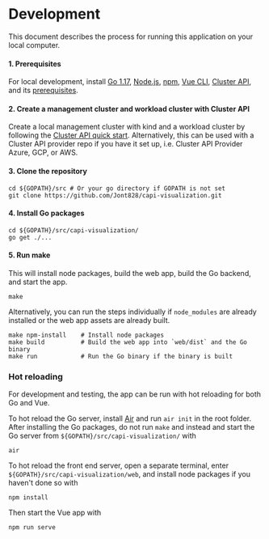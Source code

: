 # Development

This document describes the process for running this application on your local computer.

#### 1. Prerequisites

For local development, install [Go 1.17](https://go.dev/doc/install), [Node.js](https://nodejs.org/en/), [npm](https://www.npmjs.com/), [Vue CLI](https://cli.vuejs.org/guide/installation.html), [Cluster API](https://github.com/kubernetes-sigs/cluster-api), and its [prerequisites](https://cluster-api.sigs.k8s.io/user/quick-start.html#common-prerequisites).

#### 2. Create a management cluster and workload cluster with Cluster API

Create a local management cluster with kind and a workload cluster by following the [Cluster API quick start](https://cluster-api.sigs.k8s.io/user/quick-start.html). Alternatively, this can be used with a Cluster API provider repo if you have it set up, i.e. Cluster API Provider Azure, GCP, or AWS.

#### 3. Clone the repository

```
cd ${GOPATH}/src # Or your go directory if GOPATH is not set
git clone https://github.com/Jont828/capi-visualization.git
```

#### 4. Install Go packages

```
cd ${GOPATH}/src/capi-visualization/
go get ./...
```

#### 5. Run make

This will install node packages, build the web app, build the Go backend, and start the app.

```
make
```
Alternatively, you can run the steps individually if `node_modules` are already installed or the web app assets are already built.

```
make npm-install    # Install node packages
make build          # Build the web app into `web/dist` and the Go binary
make run            # Run the Go binary if the binary is built
```

### Hot reloading

For development and testing, the app can be run with hot reloading for both Go and Vue. 

To hot reload the Go server, install [Air](https://github.com/cosmtrek/air) and run `air init` in the root folder. After installing the Go packages, do not run `make` and instead and start the Go server from `${GOPATH}/src/capi-visualization/` with

```
air
```

To hot reload the front end server, open a separate terminal, enter `${GOPATH}/src/capi-visualization/web`, and install node packages if you haven't done so with


```
npm install
```

Then start the Vue app with

```
npm run serve
```